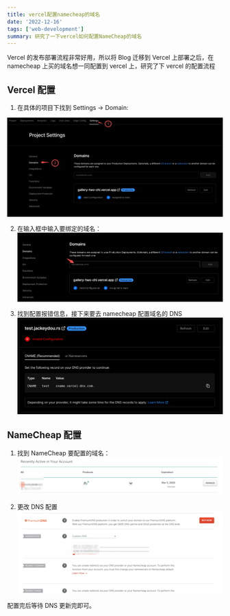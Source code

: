 ```yaml
---
title: vercel配置namecheap的域名
date: '2022-12-16'
tags: ['web-development']
summary: 研究了一下vercel如何配置NameCheap的域名
---
```


Vercel 的发布部署流程非常好用，所以将 Blog 迁移到 Vercel 上部署之后，在 namecheap 上买的域名想一同配置到 vercel 上，研究了下 vercel 的配置流程

## Vercel 配置

1. 在具体的项目下找到 Settings -> Domain:

![vercel-domain-1](../../public/static/resources/vercel-domain-1.jpg)

2. 在输入框中输入要绑定的域名：
   ![vercel-domain-2](../../public/static/resources/vercel-domain-2.jpeg)

3. 找到配置报错信息，接下来要去 namecheap 配置域名的 DNS
   ![vercel-domain-3](../../public/static/resources/vercel-domain-3.png)

## NameCheap 配置

1. 找到 NameCheap 要配置的域名：
   ![vercel-domain-4](../../public/static/resources/vercel-domain-4.png)

2. 更改 DNS 配置
   ![vercel-domain-5](../../public/static/resources/vercel-domain-5.jpeg)

配置完后等待 DNS 更新完即可。
